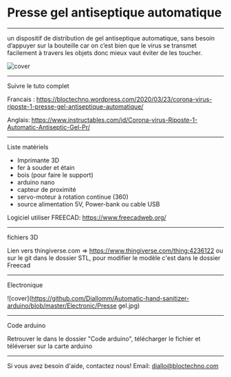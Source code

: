 # Presse gel antiseptique automatique

----

un dispositif de distribution de gel antiseptique automatique, sans besoin d’appuyer sur la bouteille car on c’est bien que le virus se transmet facilement à travers les objets donc mieux vaut éviter de les toucher.

![cover](https://github.com/Diallomm/Automatic-hand-sanitizer-arduino/blob/master/cover.jpg)

----
Suivre le tuto complet 

Francais : https://bloctechno.wordpress.com/2020/03/23/corona-virus-riposte-1-presse-gel-antiseptique-automatique/

Anglais: https://www.instructables.com/id/Corona-virus-Riposte-1-Automatic-Antiseptic-Gel-Pr/

----
Liste matériels 

- Imprimante 3D
- fer à souder et étain
- bois (pour faire le support)
- arduino nano
- capteur de proximité
- servo-moteur à rotation continue (360)
- source alimentation 5V, Power-bank ou cable USB

Logiciel utiliser FREECAD: https://www.freecadweb.org/

----
fichiers 3D 

Lien vers thingiverse.com =>  https://www.thingiverse.com/thing:4236122
ou sur le git dans le dossier STL, pour modifier le modèle c'est dans le dossier Freecad

---- 
Electronique

![cover](https://github.com/Diallomm/Automatic-hand-sanitizer-arduino/blob/master/Electronic/Presse gel.jpg)

----
Code arduino

Retrouver le dans le dossier "Code arduino", télécharger le fichier et téléverser sur la carte arduino

---- 
Si vous avez besoin d'aide, contactez nous!
Email: diallo@bloctechno.com
